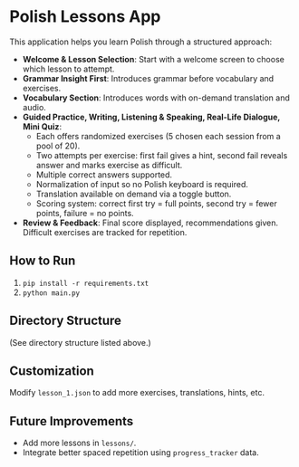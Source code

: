 # Polish Lessons App

This application helps you learn Polish through a structured approach:

- **Welcome & Lesson Selection**: Start with a welcome screen to choose which lesson to attempt.
- **Grammar Insight First**: Introduces grammar before vocabulary and exercises.
- **Vocabulary Section**: Introduces words with on-demand translation and audio.
- **Guided Practice, Writing, Listening & Speaking, Real-Life Dialogue, Mini Quiz**:
  - Each offers randomized exercises (5 chosen each session from a pool of 20).
  - Two attempts per exercise: first fail gives a hint, second fail reveals answer and marks exercise as difficult.
  - Multiple correct answers supported.
  - Normalization of input so no Polish keyboard is required.
  - Translation available on demand via a toggle button.
  - Scoring system: correct first try = full points, second try = fewer points, failure = no points.
- **Review & Feedback**: Final score displayed, recommendations given. Difficult exercises are tracked for repetition.

## How to Run

1. `pip install -r requirements.txt`
2. `python main.py`

## Directory Structure
(See directory structure listed above.)

## Customization
Modify `lesson_1.json` to add more exercises, translations, hints, etc.

## Future Improvements
- Add more lessons in `lessons/`.
- Integrate better spaced repetition using `progress_tracker` data.
